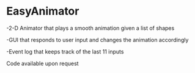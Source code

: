# EasyAnimator
-2-D Animator that plays a smooth animation given a list of shapes

-GUI that responds to user input and changes the animation accordingly

-Event log that keeps track of the last 11 inputs

Code available upon request
